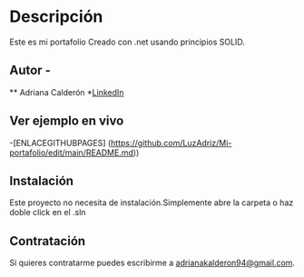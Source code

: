 # Descripción 
Este es mi portafolio Creado con .net  usando principios SOLID.

## Autor -
** Adriana Calderón 
*[LinkedIn](https://www.linkedin.com/in/luzadriz/)

## Ver ejemplo en vivo 
-[ENLACEGITHUBPAGES] (https://github.com/LuzAdriz/Mi-portafolio/edit/main/README.md))

## Instalación
Este proyecto no necesita de instalación.Simplemente abre la carpeta o haz doble click en el .sln

## Contratación
Si quieres contratarme puedes escribirme a adrianakalderon94@gmail.com.
